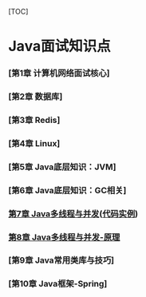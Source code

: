 [TOC]

# Java面试知识点

### [第1章 计算机网络面试核心]
### [第2章 数据库]
### [第3章 Redis]
### [第4章 Linux]
### [第5章 Java底层知识：JVM]
### [第6章 Java底层知识：GC相关]
### [第7章 Java多线程与并发](docs/7.Java多线程与并发.md)([代码实例](src/com/examples/java/thread))
### [第8章 Java多线程与并发-原理](docs/8.Java多线程与并发-原理.md)
### [第9章 Java常用类库与技巧]
### [第10章 Java框架-Spring]
